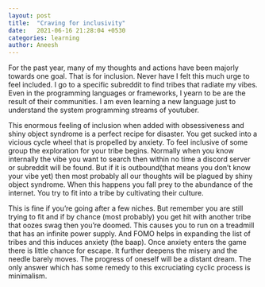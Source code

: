 ```yaml
---
layout: post
title:  "Craving for inclusivity"
date:   2021-06-16 21:28:04 +0530
categories: learning
author: Aneesh
---
```

For the past year, many of my thoughts and actions have been majorly towards one goal. That is for inclusion. Never have I felt this much urge to feel included. I go to a specific subreddit to find tribes that radiate my vibes. Even in the programming languages or frameworks, I yearn to be are the result of their communities. I am even learning a new language just to understand the system programming streams of youtuber. 

This enormous feeling of inclusion when added with obsessiveness and shiny object syndrome is a perfect recipe for disaster. You get sucked into a vicious cycle wheel that is propelled by anxiety. To feel inclusive of some group the exploration for your tribe begins. Normally when you know internally the vibe you want to search then within no time a discord server or subreddit will be found. But if it is outbound(that means you don’t know your vibe yet) then most probably all our thoughts will be plagued by shiny object syndrome. When this happens you fall prey to the abundance of the internet. You try to fit into a tribe by cultivating their culture. 

This is fine if you’re going after a few niches. But remember you are still trying to fit and if by chance (most probably) you get hit with another tribe that oozes swag then you’re doomed. This causes you to run on a treadmill that has an infinite power supply. And FOMO helps in expanding the list of tribes and this induces anxiety (the baap). Once anxiety enters the game there is little chance for escape. It further deepens the misery and the needle barely moves. The progress of oneself will be a distant dream. The only answer which has some remedy to this excruciating cyclic process is minimalism.
